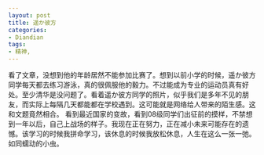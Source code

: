 ```yaml
---
layout: post
title: 遥か彼方
categories:
- Diandian
tags:
- 精神, 
---
```

看了文章，没想到他的年龄居然不能参加比赛了。想到以前小学的时候，遥か彼方同学每天都去练习游泳，真的很佩服他的毅力。不过能成为专业的运动员真有好处。至少清华是没问题了。看着遥か彼方同学的照片，似乎我们是多年不见的朋友，而实际上每隔几天都能都在学校遇到。这可能就是网络给人带来的陌生感。这和文题竟然相合。 看到最近国家的变故，看到08级同学们出征前的摸样，不禁想到一年以后，自己上战场的样子。我现在正在努力，正在减小未来可能存在的遗憾。该学习的时候我拼命学习，该休息的时候我放松休息，人生在这么一张一弛。如同蠕动的小虫。
